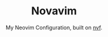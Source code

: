 <div align="center">
    <h1>Novavim</h1>
    <p>My Neovim Configuration, built on <a href="https://www.github.com/notashelf/nvf">nvf</a>.</p>
</div>